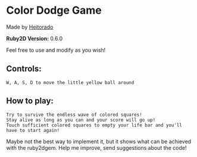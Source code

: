 # Color Dodge Game

Made by [Heitorado](https://github.com/heitorado)

**Ruby2D Version:** 0.6.0

Feel free to use and modify as you wish!

## Controls:
    W, A, S, D to move the little yellow ball around

## How to play:
    Try to survive the endless wave of colored squares!
    Stay alive as long as you can and your score will go up!
    Touch sufficient colored squares to empty your life bar and you'll have to start again!

Maybe not the best way to implement it, but it shows what can be achieved with the ruby2dgem.
Help me improve, send suggestions about the code!